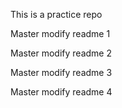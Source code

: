 This is a practice repo

Master modify readme 1

Master modify readme 2

Master modify readme 3

Master modify readme 4
